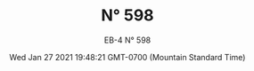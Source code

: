 ---
category: "wall-covering"
date: Wed Jan 27 2021 19:48:21 GMT-0700 (Mountain Standard Time)
description: "null"
designer: "Eric Blum"
href: "https://www.areaenvironments.com/eric-blum"
image_primary: "./img/eb+598+art.jpg"
image_secondary: "./img/eb+598+interior.jpg"
image_thumb: "./img/Eric+Blum.png"
manufacturer: "Area Environments"
slug: "/manufacturers/area-environments/wall-covering/n-598"
slug_destination: area-environments,
subtitle: "EB-4  N° 598"
tags:
  - "area-environments"
  - "wall-covering"
title: "N° 598"
---